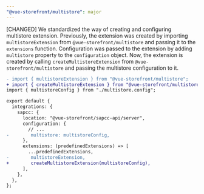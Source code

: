 ```yaml
---
"@vue-storefront/multistore": major
---
```


[CHANGED] We standardized the way of creating and configuring multistore extension. 
Previously, the extension was created by importing `multistoreExtension` from `@vue-storefront/multistore` and passing it to the `extensions` function. 
Configuration was passed to the extension by adding `multistore` property to the `configuration` object.
Now, the extension is created by calling `createMultistoreExtension` from `@vue-storefront/multistore` and passing the multistore configuration to it.

```diff [middleware.config.ts]
- import { multistoreExtension } from "@vue-storefront/multistore";
+ import { createMultistoreExtension } from "@vue-storefront/multistore";
import { multistoreConfig } from "./multistore.config";

export default {
  integrations: {
    sapcc: {
      location: "@vue-storefront/sapcc-api/server",
      configuration: {
        // ...
-        multistore: multistoreConfig,
      },
      extensions: (predefinedExtensions) => [
        ...predefinedExtensions,
-        multistoreExtension,
+        createMultistoreExtension(multistoreConfig),
      ],
    },
  },
};
```
